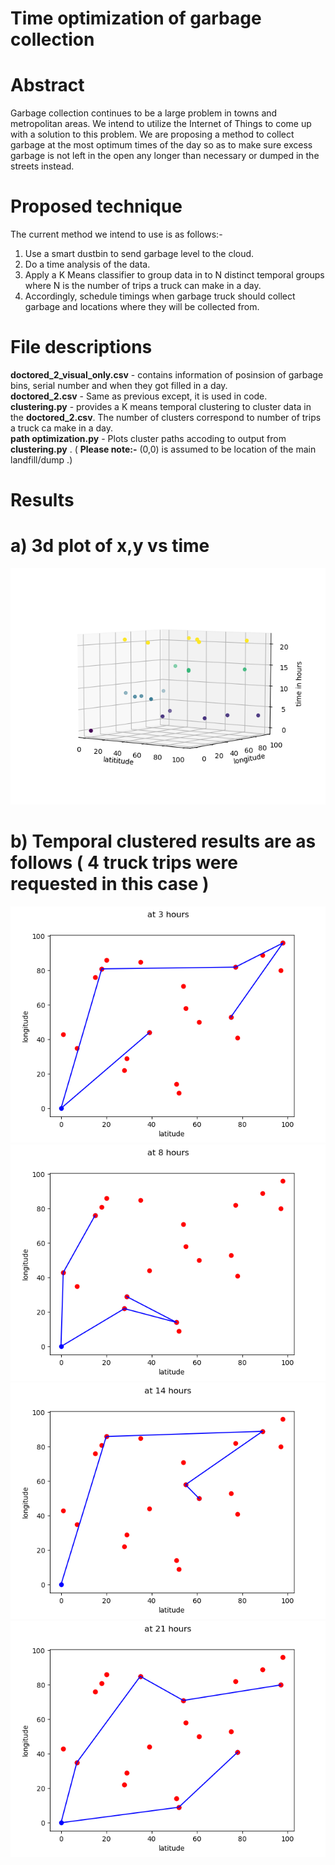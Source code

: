 # Time optimization of garbage collection

# Abstract
Garbage collection continues to be a large problem in towns and metropolitan areas. We intend to utilize the Internet of Things to come up with a solution to this problem. We are proposing a method to collect garbage at the most optimum times of the day so as to make sure excess garbage is not left in the open any longer than necessary or dumped in the streets instead. 

# Proposed technique
The current method we intend to use is as follows:-<br>
1.	Use a smart dustbin to send garbage level to the cloud.<br>
2.	Do a time analysis of the data.<br>
3.	Apply a K Means classifier to group data in to N distinct temporal groups where N is the number of trips a truck can make in a day.<br>
4.	Accordingly, schedule timings when garbage truck should collect garbage and locations where they will be collected from.<br>

# File descriptions

**doctored_2_visual_only.csv** - contains information of posinsion of garbage bins, serial number and when they got filled in a day.<br>
**doctored_2.csv** - Same as previous except, it is used in code.<br>
**clustering.py** - provides a K means temporal clustering to cluster data in the **doctored_2.csv**. The number of clusters correspond to number of trips a truck ca make in a day.<br>
**path optimization.py** - Plots cluster paths accoding to output from **clustering.py** . ( **Please note:-** (0,0) is assumed to be location of the main landfill/dump .)<br>

# Results

# a) 3d plot of x,y vs time
![](media/Figure_1.png)<br>

# b) Temporal clustered results are as follows ( 4 truck trips were requested in this case )
![](media/3.png)<br>
![](media/8.png)<br>
![](media/14.png)<br>
![](media/21.png)<br>
